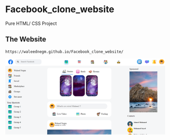 # Facebook_clone_website
Pure HTML/ CSS  Project

## The Website 
```
https://waleednegm.github.io/Facebook_clone_website/
```
![alt text](https://github.com/waleednegm/Facebook_clone_website/blob/main/images/screenshot.png)
